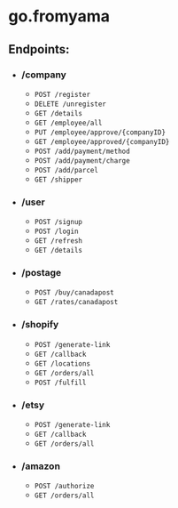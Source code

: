 # go.fromyama

## Endpoints:

- ### /company
 
    - `POST /register`
    - `DELETE /unregister`
    - `GET /details`
    - `GET /employee/all`
    - `PUT /employee/approve/{companyID}`
    - `GET /employee/approved/{companyID}`
    - `POST /add/payment/method`
    - `POST /add/payment/charge`
    - `POST /add/parcel`
    - `GET /shipper`
  
- ### /user
    
  - `POST /signup`
  - `POST /login`
  - `GET /refresh`
  - `GET /details`
  
- ### /postage

  - `POST /buy/canadapost`
  - `GET /rates/canadapost`
  
- ### /shopify

  - `POST /generate-link`
  - `GET /callback`
  - `GET /locations`
  - `GET /orders/all`
  - `POST /fulfill`
  
- ### /etsy
  
  - `POST /generate-link`
  - `GET /callback`
  - `GET /orders/all`
  
- ### /amazon
  
  - `POST /authorize`
  - `GET /orders/all`
  
